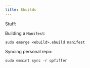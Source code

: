 ```yaml
---
title: Ebuilds
---
```


Stuff:

Building a `Manifest`:
```
sudo emerge <ebuild>.ebuild manifest
```

Syncing personal repo:
```
sudo emaint sync -r qpfiffer
```
